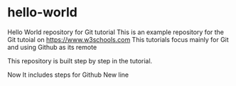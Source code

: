 # hello-world
Hello World repository for Git tutorial
This is an example repository for the Git tutoial on https://www.w3schools.com
This tutorials focus mainly for Git and using Github as its remote

This repository is built step by step in the tutorial.

Now It includes steps for Github
New line